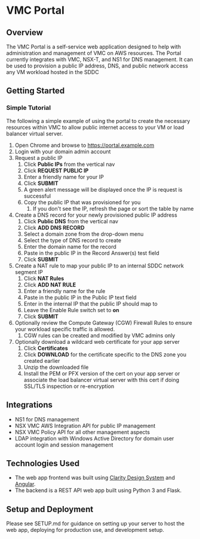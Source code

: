 # VMC Portal

## Overview
The VMC Portal is a self-service web application designed to help with administration and management of VMC on AWS resources.  The Portal currently integrates with VMC, NSX-T, and NS1 for DNS management. It can be used to provision a public IP address, DNS, and public network access any VM workload hosted in the SDDC

## Getting Started
### Simple Tutorial
The following a simple example of using the portal to create the necessary resources within VMC to allow public internet access to your VM or load balancer virtual server.

1. Open Chrome and browse to https://portal.example.com
2. Login with your domain admin account
3. Request a public IP
    1. Click **Public IPs** from the vertical nav
    2. Click **REQUEST PUBLIC IP**
    3. Enter a friendly name for your IP
    4. Click **SUBMIT**
    5. A green alert message will be displayed once the IP is request is successful
    6. Copy the public IP that was provisioned for you
        1. If you don't see the IP, refresh the page or sort the table by name
4. Create a DNS record for your newly provisioned public IP address
    1. Click **Public DNS** from the vertical nav
    2. Click **ADD DNS RECORD**
    3. Select a domain zone from the drop-down menu
    4. Select the type of DNS record to create
    5. Enter the domain name for the record
    6. Paste in the public IP in the Record Answer(s) test field
    7. Click **SUBMIT**
5. Create a NAT rule to map your public IP to an internal SDDC network segment IP
    1. Click **NAT Rules**
    2. Click **ADD NAT RULE**
    3. Enter a friendly name for the rule
    4. Paste in the public IP in the Public IP text field
    5. Enter in the internal IP that the public IP should map to
    6. Leave the Enable Rule switch set to **on**
    7. Click **SUBMIT**
6. Optionally review the Compute Gateway (CGW) Firewall Rules to ensure your workload specific traffic is allowed.
    1. CGW rules can be created and modified by VMC admins only
7. Optionally download a wildcard web certificate for your app server
    1. Click **Certificates**
    2. Click **DOWNLOAD** for the certificate specific to the DNS zone you created earlier
    3. Unzip the downloaded file
    4. Install the PEM or PFX version of the cert on your app server or associate the load balancer virtual server with this cert if doing SSL/TLS inspection or re-encryption

## Integrations
* NS1 for DNS management
* NSX VMC AWS Integration API for public IP management
* NSX VMC Policy API for all other management aspects
* LDAP integration with Windows Active Directory for domain user account login and session management

## Technologies Used
* The web app frontend was built using [Clarity Design System](https://next.clarity.design/) and [Angular](https://angular.io/).
* The backend is a REST API web app built using Python 3 and Flask.


## Setup and Deployment
Please see SETUP.md for guidance on setting up your server to host the web app, deploying for production use, and development setup.